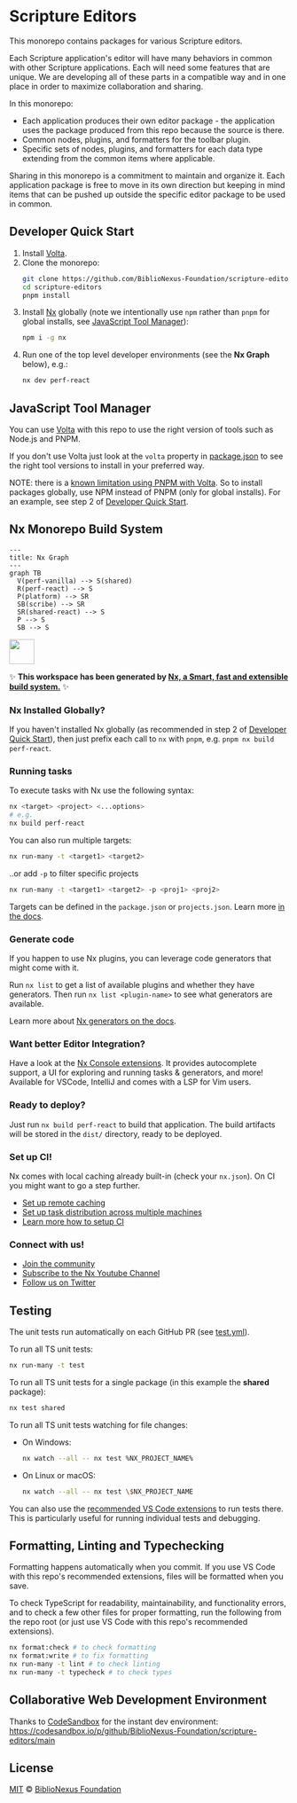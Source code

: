 # Scripture Editors

This monorepo contains packages for various Scripture editors.

Each Scripture application's editor will have many behaviors in common with other Scripture applications. Each will need some features that are unique. We are developing all of these parts in a compatible way and in one place in order to maximize collaboration and sharing.

In this monorepo:

- Each application produces their own editor package - the application uses the package produced from this repo because the source is there.
- Common nodes, plugins, and formatters for the toolbar plugin.
- Specific sets of nodes, plugins, and formatters for each data type extending from the common items where applicable.

Sharing in this monorepo is a commitment to maintain and organize it. Each application package is free to move in its own direction but keeping in mind items that can be pushed up outside the specific editor package to be used in common.

## Developer Quick Start

1. Install [Volta](https://docs.volta.sh/guide/getting-started).
2. Clone the monorepo:
   ```bash
   git clone https://github.com/BiblioNexus-Foundation/scripture-editors.git
   cd scripture-editors
   pnpm install
   ```
3. Install [Nx](https://nx.dev/) globally (note we intentionally use `npm` rather than `pnpm` for global installs, see [JavaScript Tool Manager](#javascript-tool-manager)):
   ```bash
   npm i -g nx
   ```
4. Run one of the top level developer environments (see the **Nx Graph** below), e.g.:
   ```bash
   nx dev perf-react
   ```

## JavaScript Tool Manager

You can use [Volta](https://volta.sh/) with this repo to use the right version of tools such as Node.js and PNPM.

If you don't use Volta just look at the `volta` property in [package.json](/package.json) to see the right tool versions to install in your preferred way.

NOTE: there is a [known limitation using PNPM with Volta](https://docs.volta.sh/advanced/pnpm). So to install packages globally, use NPM instead of PNPM (only for global installs). For an example, see step 2 of [Developer Quick Start](#developer-quick-start).

## Nx Monorepo Build System

```mermaid
---
title: Nx Graph
---
graph TB
  V(perf-vanilla) --> S(shared)
  R(perf-react) --> S
  P(platform) --> SR
  SB(scribe) --> SR
  SR(shared-react) --> S
  P --> S
  SB --> S
```

<a alt="Nx logo" href="https://nx.dev" target="_blank" rel="noreferrer"><img src="https://raw.githubusercontent.com/nrwl/nx/master/images/nx-logo.png" width="45"></a>

✨ **This workspace has been generated by [Nx, a Smart, fast and extensible build system.](https://nx.dev)** ✨

### Nx Installed Globally?

If you haven't installed Nx globally (as recommended in step 2 of [Developer Quick Start](#developer-quick-start)), then just prefix each call to `nx` with `pnpm`, e.g. `pnpm nx build perf-react`.

### Running tasks

To execute tasks with Nx use the following syntax:

```bash
nx <target> <project> <...options>
# e.g.
nx build perf-react
```

You can also run multiple targets:

```bash
nx run-many -t <target1> <target2>
```

..or add `-p` to filter specific projects

```bash
nx run-many -t <target1> <target2> -p <proj1> <proj2>
```

Targets can be defined in the `package.json` or `projects.json`. Learn more [in the docs](https://nx.dev/core-features/run-tasks).

### Generate code

If you happen to use Nx plugins, you can leverage code generators that might come with it.

Run `nx list` to get a list of available plugins and whether they have generators. Then run `nx list <plugin-name>` to see what generators are available.

Learn more about [Nx generators on the docs](https://nx.dev/plugin-features/use-code-generators).

### Want better Editor Integration?

Have a look at the [Nx Console extensions](https://nx.dev/nx-console). It provides autocomplete support, a UI for exploring and running tasks & generators, and more! Available for VSCode, IntelliJ and comes with a LSP for Vim users.

### Ready to deploy?

Just run `nx build perf-react` to build that application. The build artifacts will be stored in the `dist/` directory, ready to be deployed.

### Set up CI!

Nx comes with local caching already built-in (check your `nx.json`). On CI you might want to go a step further.

- [Set up remote caching](https://nx.dev/core-features/share-your-cache)
- [Set up task distribution across multiple machines](https://nx.dev/core-features/distribute-task-execution)
- [Learn more how to setup CI](https://nx.dev/recipes/ci)

### Connect with us!

- [Join the community](https://nx.dev/community)
- [Subscribe to the Nx Youtube Channel](https://www.youtube.com/@nxdevtools)
- [Follow us on Twitter](https://twitter.com/nxdevtools)

## Testing

The unit tests run automatically on each GitHub PR (see [test.yml](/.github/workflows/test.yml)).

To run all TS unit tests:

```bash
nx run-many -t test
```

To run all TS unit tests for a single package (in this example the **shared** package):

```bash
nx test shared
```

To run all TS unit tests watching for file changes:

- On Windows:
  ```bash
  nx watch --all -- nx test %NX_PROJECT_NAME%
  ```
- On Linux or macOS:
  ```bash
  nx watch --all -- nx test \$NX_PROJECT_NAME
  ```

You can also use the [recommended VS Code extensions](/.vscode/extensions.json) to run tests there. This is particularly useful for running individual tests and debugging.

## Formatting, Linting and Typechecking

Formatting happens automatically when you commit. If you use VS Code with this repo's recommended extensions, files will be formatted when you save.

To check TypeScript for readability, maintainability, and functionality errors, and to check a few other files for proper formatting, run the following from the repo root (or just use VS Code with this repo's recommended extensions).

```bash
nx format:check # to check formatting
nx format:write # to fix formatting
nx run-many -t lint # to check linting
nx run-many -t typecheck # to check types
```

## Collaborative Web Development Environment

Thanks to [CodeSandbox](https://codesandbox.io/) for the instant dev environment: https://codesandbox.io/p/github/BiblioNexus-Foundation/scripture-editors/main

## License

[MIT][github-license] © [BiblioNexus Foundation](https://biblionexus.org/)

<!-- define variables used above -->

[github-license]: https://github.com/BiblioNexus-Foundation/scripture-editors/blob/main/LICENSE
